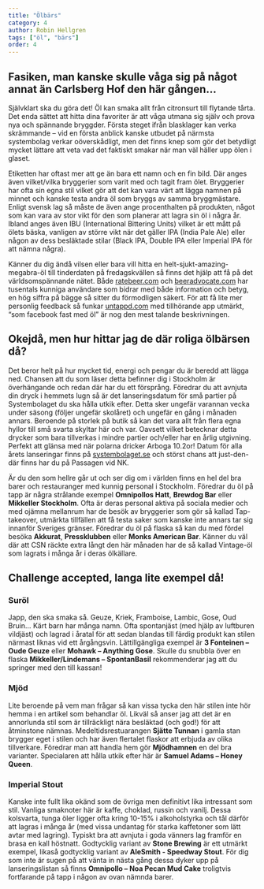 ```yaml
---
title: "Ölbärs"
category: 4
author: Robin Hellgren
tags: ["öl", "bärs"]
order: 4
---
```


## Fasiken, man kanske skulle våga sig på något annat än Carlsberg Hof den här gången…
Självklart ska du göra det! Öl kan smaka allt från citronsurt till flytande tårta. Det enda sättet att hitta dina favoriter är att våga utmana sig själv och prova nya och spännande bryggder. Första steget ifrån blasklager kan verka skrämmande – vid en första anblick kanske utbudet på närmsta systembolag verkar oöverskådligt, men det finns knep som gör det betydligt mycket lättare att veta vad det faktiskt smakar när man väl häller upp ölen i glaset.

Etiketten har oftast mer att ge än bara ett namn och en fin bild. Där anges även vilket/vilka bryggerier som varit med och tagit fram ölet. Bryggerier har ofta sin egna stil vilket gör att det kan vara värt att lägga namnen på minnet och kanske testa andra öl som bryggs av samma bryggmästare. Enligt svensk lag så måste de även ange procenthalten på produkten, något som kan vara av stor vikt för den som planerar att lagra sin öl i några år. Ibland anges även IBU (International Bittering Units) vilket är ett mått på ölets bäska, vanligen av större vikt när det gäller IPA (India Pale Ale) eller någon av dess besläktade stilar (Black IPA, Double IPA eller Imperial IPA för att nämna några).

Känner du dig ändå vilsen eller bara vill hitta en helt-sjukt-amazing-megabra-öl till tinderdaten på fredagskvällen så finns det hjälp att få på det världsomspännande nätet. Både [ratebeer.com](http://ratebeer.com) och [beeradvocate.com](http://beeradvocate.com) har tusentals kunniga användare som bidrar med både information och betyg, en hög siffra på bägge så sitter du förmodligen säkert. För att få lite mer personlig feedback så funkar [untappd.com](http://untappd.com) med tillhörande app utmärkt, “som facebook fast med öl” är nog den mest talande beskrivningen.

## Okejdå, men hur hittar jag de där roliga ölbärsen då?
Det beror helt på hur mycket tid, energi och pengar du är beredd att lägga ned. Chansen att du som läser detta befinner dig i Stockholm är överhängande och redan där har du ett försprång. Föredrar du att avnjuta din dryck i hemmets lugn så är det lanseringsdatum för små partier på Systembolaget du ska hålla utkik efter. Detta sker ungefär varannan vecka under säsong (följer ungefär skolåret) och ungefär en gång i månaden annars. Beroende på storlek på butik så kan det vara allt från flera egna hyllor till små svarta skyltar här och var. Oavsett vilket  betecknar detta drycker som bara tillverkas i mindre partier och/eller har en årlig utgivning. Perfekt att glänsa med när polarna dricker Arboga 10.2or! Datum för alla årets lanseringar finns på [systembolaget.se](http://systembolaget.se) och störst chans att just-den-där finns har du på Passagen vid NK.

Är du den som hellre går ut och ser dig om i världen finns en hel del bra barer och restauranger med kunnig personal i Stockholm. Föredrar du öl på tapp är några strålande exempel **Omnipollos Hatt**, **Brewdog Bar** eller **Mikkeller Stockholm**. Ofta är deras personal aktiva på sociala medier och med ojämna mellanrum har de besök av bryggerier som gör så kallad Tap-takeover, utmärkta tillfällen att få testa saker som kanske inte annars tar sig innanför Sveriges gränser. Föredrar du öl på flaska så kan du med fördel besöka **Akkurat**, **Pressklubben** eller **Monks American Bar**. Känner du väl där att CSN räckte extra långt den här månaden har de så kallad Vintage-öl som lagrats i många år i deras ölkällare.

## Challenge accepted, langa lite exempel då!

### Suröl
Japp, den ska smaka så. Geuze, Kriek, Framboise, Lambic, Gose, Oud Bruin… Kärt barn har många namn. Ofta spontanjäst (med hjälp av luftburen vildjäst) och lagrad i åratal för att sedan blandas till färdig produkt kan stilen närmast liknas vid ett årgångsvin. Lättillgängliga exempel är **3 Fonteinen – Oude Geuze** eller **Mohawk – Anything Gose**. Skulle du snubbla över en flaska **Mikkeller/Lindemans – SpontanBasil** rekommenderar jag att du springer med den till kassan!

### Mjöd
Lite beroende på vem man frågar så kan vissa tycka den här stilen inte hör hemma i en artikel som behandlar öl. Likväl så anser jag att det är en annorlunda stil som är tillräckligt nära besläktad (och god!) för att åtminstone nämnas. Medeltidsrestuarangen **Sjätte Tunnan** i gamla stan brygger eget i stilen och har även flertalet flaskor att erbjuda av olika tillverkare. Föredrar man att handla hem gör **Mjödhamnen** en del bra varianter. Specialaren att hålla utkik efter här är **Samuel Adams – Honey Queen**.

### Imperial Stout
Kanske inte fullt lika okänd som de övriga men definitivt lika intressant som stil. Vanliga smaknoter här är kaffe, choklad, russin och vanilj. Dessa kolsvarta, tunga öler ligger ofta kring 10-15% i alkoholstyrka och tål därför att lagras i många år (med vissa undantag för starka kaffetoner som lätt avtar med lagring). Typiskt bra att avnjuta i goda vänners lag framför en brasa en kall höstnatt. Godtycklig variant av **Stone Brewing** är ett utmärkt exempel, likaså godtycklig variant av **AleSmith - Speedway Stout**. För dig som inte är sugen på att vänta in nästa gång dessa dyker upp på lanseringslistan så finns **Omnipollo – Noa Pecan Mud Cake** troligtvis fortfarande på tapp i någon av ovan nämnda barer.
